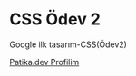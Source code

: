 # CSS Ödev 2
Google ilk tasarım-CSS(Ödev2)

<!-- LİNK -->
[Patika.dev Profilim](https://app.patika.dev/emresiral)
